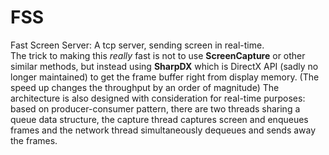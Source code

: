 # FSS
Fast Screen Server: A tcp server, sending screen in real-time. <br>
The trick to making this *really* fast is not to use **ScreenCapture** or other similar methods, but instead using **SharpDX** which is DirectX API (sadly no longer maintained) to get the frame buffer right from display memory. (The speed up changes the throughput by an order of magnitude) The architecture is also designed with consideration for real-time purposes: based on producer-consumer pattern, there are two threads sharing a queue data structure, the capture thread captures screen and enqueues frames and the network thread simultaneously dequeues and sends away the frames.
